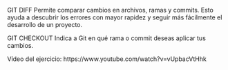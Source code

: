 <p>GIT DIFF Permite comparar cambios en archivos, ramas y commits. Esto ayuda a descubrir los errores con mayor rapidez y seguir más fácilmente el desarrollo de un proyecto.</p>
<p>GIT CHECKOUT Indica a Git en qué rama o commit deseas aplicar tus cambios.</p>

<p>Vídeo del ejercicio: https://www.youtube.com/watch?v=vUpbacVtHhk</p>
